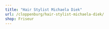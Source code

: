 ```yaml
---
title: "Hair Stylist Michaela Diek"
url: /cloppenburg/hair-stylist-michaela-diek/
shop: Friseur
---
```


